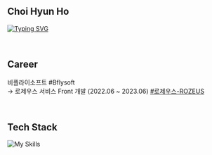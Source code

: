 ## Choi Hyun Ho

[![Typing SVG](https://readme-typing-svg.demolab.com?font=Fira+Code&pause=1000&width=435&lines=Front-End+Developer)](https://git.io/typing-svg)


<br>

## Career

비플라이소프트 #Bflysoft <br>
→ 로제우스 서비스 Front 개발 (2022.06 ~ 2023.06) [#로제우스-ROZEUS](https://rozeus.com/)

<br>

## Tech Stack

![My Skills](https://skillicons.dev/icons?i=html,css,js,ts,react,next,redux,styledcomponents,tailwind)
